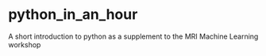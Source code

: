 # python_in_an_hour
A short introduction to python as a supplement to the MRI Machine Learning workshop
